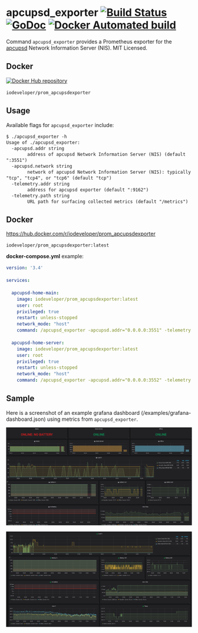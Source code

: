 apcupsd_exporter
[![Build Status](https://travis-ci.org/mdlayher/apcupsd_exporter.svg?branch=master)](https://travis-ci.org/mdlayher/apcupsd_exporter) [![GoDoc](http://godoc.org/github.com/mdlayher/apcupsd_exporter?status.svg)](http://godoc.org/github.com/mdlayher/apcupsd_exporter)
[![Docker Automated build](https://img.shields.io/docker/automated/iodeveloper/prom_apcupsdexporter.svg)](https://hub.docker.com/r/iodeveloper/prom_apcupsdexporter/)
================

Command `apcupsd_exporter` provides a Prometheus exporter for the
[apcupsd](http://www.apcupsd.org/) Network Information Server (NIS).
MIT Licensed.


Docker
------
[![Docker Hub repository](http://dockeri.co/image/iodeveloper/prom_apcupsdexporter)](https://registry.hub.docker.com/u/iodeveloper/prom_apcupsdexporter/)

`iodeveloper/prom_apcupsdexporter`


Usage
-----

Available flags for `apcupsd_exporter` include:

```
$ ./apcupsd_exporter -h
Usage of ./apcupsd_exporter:
  -apcupsd.addr string
        address of apcupsd Network Information Server (NIS) (default ":3551")
  -apcupsd.network string
        network of apcupsd Network Information Server (NIS): typically "tcp", "tcp4", or "tcp6" (default "tcp")
  -telemetry.addr string
        address for apcupsd exporter (default ":9162")
  -telemetry.path string
        URL path for surfacing collected metrics (default "/metrics")
```

Docker
------
https://hub.docker.com/r/iodeveloper/prom_apcupsdexporter
```
iodeveloper/prom_apcupsdexporter:latest
```

**docker-compose.yml** example:
```yaml
version: '3.4'

services:

  apcupsd-home-main:
    image: iodeveloper/prom_apcupsdexporter:latest
    user: root
    privileged: true
    restart: unless-stopped
    network_mode: "host"
    command: /apcupsd_exporter -apcupsd.addr="0.0.0.0:3551" -telemetry.addr="172.101.0.1:10001"
    
  apcupsd-home-server:
    image: iodeveloper/prom_apcupsdexporter:latest
    user: root
    privileged: true
    restart: unless-stopped
    network_mode: "host"
    command: /apcupsd_exporter -apcupsd.addr="0.0.0.0:3552" -telemetry.addr="172.101.0.1:10002"
```

Sample
------

Here is a screenshot of an example grafana dashboard (/examples/grafana-dashboard.json) using metrics from
`apcupsd_exporter`.

![Grafana 1](/examples/grafana-1.png?raw=true)

![Grafana 2](/examples/grafana-2.png?raw=true)
